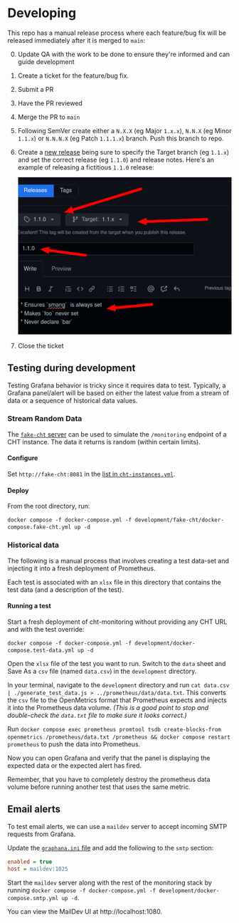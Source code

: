 # Developing

This repo has a manual release process where each feature/bug fix will be released immediately after it is merged to `main`:

0. Update QA with the work to be done to ensure they're informed and can guide development
1. Create a ticket for the feature/bug fix.
2. Submit a PR
3. Have the PR reviewed
4. Merge the PR to `main`
5. Following SemVer create either a `N.X.X` (eg Major `1.x.x`), `N.N.X` (eg Minor `1.1.x`) or `N.N.N.X` (eg Patch `1.1.1.x`) branch.  Push this branch to repo.
6. Create a [new release](https://github.com/medic/cht-monitoring/releases/new) being sure to specify the Target branch (eg `1.1.x`) and set the correct release (eg `1.1.0`) and release notes.  Here's an example of releasing a fictitious `1.1.0` release:

   ![Screenshot showing GitHub "Create new Release" page in this repo](./release.png)
7. Close the ticket

## Testing during development

Testing Grafana behavior is tricky since it requires data to test. Typically, a Grafana panel/alert will be based on either the latest value from a stream of data or a sequence of historical data values.

### Stream Random Data

The [`fake-cht` server](./fake-cht) can be used to simulate the `/monitoring` endpoint of a CHT instance. The data it returns is random (within certain limits).

#### Configure

Set `http://fake-cht:8081` in the [list in `cht-instances.yml`](../cht-instances.yml).

#### Deploy

From the root directory, run:

```
docker compose -f docker-compose.yml -f development/fake-cht/docker-compose.fake-cht.yml up -d
```

### Historical data

The following is a manual process that involves creating a test data-set and injecting it into a fresh deployment of Prometheus.

Each test is associated with an `xlsx` file in this directory that contains the test data (and a description of the test).

#### Running a test

Start a fresh deployment of cht-monitoring without providing any CHT URL and with the test override:

```
docker compose -f docker-compose.yml -f development/docker-compose.test-data.yml up -d
```

Open the `xlsx` file of the test you want to run. Switch to the `data` sheet and Save As a `csv` file (named `data.csv`) in the `development` directory.

In your terminal, navigate to the `development` directory and run `cat data.csv | ./generate_test_data.js > ../prometheus/data/data.txt`. This converts the `csv` file to the OpenMetrics format that Prometheus expects and injects it into the Prometheus data volume. _(This is a good point to stop and double-check the `data.txt` file to make sure it looks correct.)_

Run `docker compose exec prometheus promtool tsdb create-blocks-from openmetrics /prometheus/data.txt /prometheus && docker compose restart prometheus` to push the data into Prometheus.

Now you can open Grafana and verify that the panel is displaying the expected data or the expected alert has fired.

Remember, that you have to completely destroy the prometheus data volume before running another test that uses the same metric.

## Email alerts

To test email alerts, we can use a `maildev` server to accept incoming SMTP requests from Grafana.

Update the [`graphana.ini` file](../grafana/grafana.ini) and add the following to the `smtp` section:

```ini
enabled = true
host = maildev:1025
```

Start the `maildev` server along with the rest of the monitoring stack by running `docker compose -f docker-compose.yml -f development/docker-compose.smtp.yml up -d`.

You can view the MailDev UI at http://localhost:1080.
